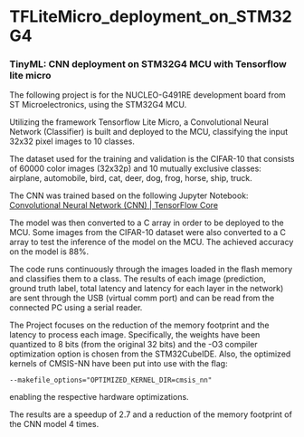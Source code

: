 # TFLiteMicro_deployment_on_STM32G4
 
### TinyML: CNN deployment on STM32G4 MCU with Tensorflow lite micro

The following project is for the NUCLEO-G491RE development board from ST Microelectronics, using the STM32G4 MCU.

Utilizing the framework Tensorflow Lite Micro, a Convolutional Neural Network (Classifier) is built and deployed to the MCU, classifying the input 32x32 pixel images to 10 classes.

The dataset used for the training and validation is the CIFAR-10 that consists of 60000 color images (32x32p) and 10 mutually exclusive classes: airplane, automobile, bird, cat, deer, dog, frog, horse, ship, truck.

The CNN was trained based on the following Jupyter Notebook: [ Convolutional Neural Network (CNN) | TensorFlow Core](https://www.tensorflow.org/tutorials/images/cnn)

The model was then converted to a C array in order to be deployed to the MCU.
Some images from the CIFAR-10 dataset were also converted to a C array to test the inference of the model on the MCU. The achieved accuracy on the model is 88%.

The code runs continuously through the images loaded in the flash memory and classifies them to a class. The results of each image (prediction, ground truth label, total latency and latency for each layer in the network) are sent through the USB (virtual comm port) and can be read from the connected PC using a serial reader.


The Project focuses on the reduction of the memory footprint and the latency to process each image. Specifically, the weights have been quantized to 8 bits (from the original 32 bits) and the -O3 compiler optimization option is chosen from the STM32CubeIDE. Also, the optimized kernels of CMSIS-NN have been put into use with the flag: 
```
--makefile_options="OPTIMIZED_KERNEL_DIR=cmsis_nn"
```
enabling the respective hardware optimizations.

The results are a speedup of 2.7 and a reduction of the memory footprint of the CNN model 4 times.
